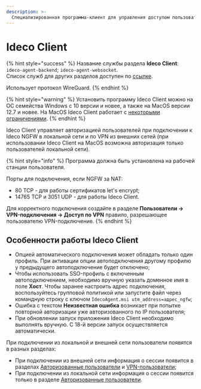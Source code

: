 ```yaml
---
description: >-
  Специализированная программа-клиент для управления доступом пользователей в интернет.
---
```


# Ideco Client

{% hint style="success" %}
Название службы раздела **Ideco Сlient**: `ideco-agent-backend`; `ideco-agent-websocket`. \
Список служб для других разделов доступен по [ссылке](/settings/server-management/terminal/README.md).

Использует протокол WireGuard.
{% endhint %}

{% hint style="warning" %}
Установить программу Ideco Client можно на ОС семейства Windows с 10 версии и новее, а также на MacOS версии 12.7 и новее. На MacOS Ideco Client работает с [некоторыми ограничениями](/settings/users/ideco-client/ideco-client-macos.md).
{% endhint %}

Ideco Client управляет авторизацией пользователей при подключении к Ideco NGFW в локальной сети и по VPN из внешних сетей (при использовании Ideco Client на MacOS возможна авторизация только пользователей локальной сети).

{% hint style="info" %}
Программа должна быть установлена на рабочей станции пользователя.

Порты для подключения, если NGFW за NAT:

* 80 TCP - для работы сертификатов let's encrypt;
* 14765 TCP и 3051 UDP  - для работы Ideco Client.

Для корректного подключения создайте в разделе **Пользователи -> VPN-подключения -> Доступ по VPN** правило, разрешающее пользователю VPN-подключение.
{% endhint %}

## Особенности работы Ideco Client

* Опцией автоматического подключения может обладать только один профиль. При активации опции автоподключения другому профилю у предыдущего автоподключение будет отключено;
* Чтобы использовать SSO-профиль с включенным автоподключением, необходимо вручную указать доменное имя в поле **Хост**. Чтобы заранее настроить адрес подключения, воспользуйтесь групповой политикой или запустите файл через командную строку с ключом `IdecoAgent.msi utm_address=адрес_ngfw`;
* Ошибка с текстом **Неизвестная ошибка** возникает при попытке повторной авторизации уже авторизованного по IP пользователя;
* При обновлении запуск приложения Ideco Client необходимо выполнять вручную. С 18-й версии запуск осуществляется автоматически.

При подключении из локальной и внешней сети пользователи появятся в разных разделах:

* При подключении из внешней сети информация о сессии появится в разделах [Авторизованные пользователи](/settings/monitor/authorized-users.md) и [VPN-пользователи](/settings/monitor/authorized-users.md#vpn-polzovateli);
* При подключении из локальной сети информация о сессии появится только в разделе [Авторизованные пользователи](/settings/monitor/authorized-users.md).
